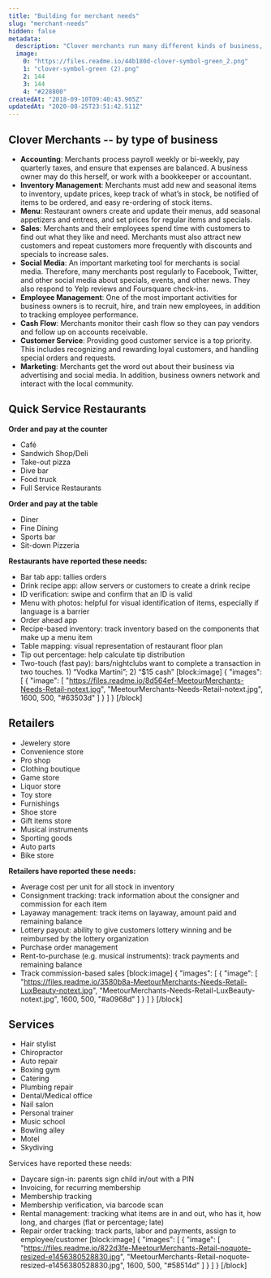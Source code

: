 ```yaml
---
title: "Building for merchant needs"
slug: "merchant-needs"
hidden: false
metadata: 
  description: "Clover merchants run many different kinds of business, and this page explains the different kinds of tools they require each day."
  image: 
    0: "https://files.readme.io/44b180d-clover-symbol-green_2.png"
    1: "clover-symbol-green (2).png"
    2: 144
    3: 144
    4: "#228800"
createdAt: "2018-09-10T09:40:43.905Z"
updatedAt: "2020-08-25T23:51:42.511Z"
---
```

## Clover Merchants -- by type of business
  * **Accounting**: Merchants process payroll weekly or bi-weekly, pay quarterly taxes, and ensure that expenses are balanced. A business owner may do this herself, or work with a bookkeeper or accountant.
  * **Inventory Management**: Merchants must add new and seasonal items to inventory, update prices, keep track of what’s in stock, be notified of items to be ordered, and easy re-ordering of stock items.
  * **Menu**: Restaurant owners create and update their menus, add seasonal appetizers and entrees, and set prices for regular items and specials.
  * **Sales**: Merchants and their employees spend time with customers to find out what they like and need. Merchants must also attract new customers and repeat customers more frequently with discounts and specials to increase sales.
  * **Social Media**: An important marketing tool for merchants is social media. Therefore, many merchants post regularly to Facebook, Twitter, and other social media about specials, events, and other news. They also respond to Yelp reviews and Foursquare check-ins.
  * **Employee Management**: One of the most important activities for business owners is to recruit, hire, and train new employees, in addition to tracking employee performance.
  * **Cash Flow**: Merchants monitor their cash flow so they can pay vendors and follow up on accounts receivable.
  * **Customer Service**: Providing good customer service is a top priority. This includes recognizing and rewarding loyal customers, and handling special orders and requests.
  * **Marketing**: Merchants get the word out about their business via advertising and social media. In addition, business owners network and interact with the local community.

## Quick Service Restaurants
**Order and pay at the counter**
  * Café
  * Sandwich Shop/Deli
  * Take-out pizza
  * Dive bar
  * Food truck
  * Full Service Restaurants

**Order and pay at the table**
  * Diner
  * Fine Dining
  * Sports bar
  * Sit-down Pizzeria

**Restaurants have reported these needs:**
  * Bar tab app: tallies orders
  * Drink recipe app: allow servers or customers to create a drink recipe
  * ID verification: swipe and confirm that an ID is valid
  * Menu with photos: helpful for visual identification of items, especially if language is a barrier
  * Order ahead app
  * Recipe-based inventory: track inventory based on the components that make up a menu item
  * Table mapping: visual representation of restaurant floor plan
  * Tip out percentage: help calculate tip distribution
  * Two-touch (fast pay): bars/nightclubs want to complete a transaction in two touches. 1) “Vodka Martini”; 2) “$15 cash”
[block:image]
{
  "images": [
    {
      "image": [
        "https://files.readme.io/8d564ef-MeetourMerchants-Needs-Retail-notext.jpg",
        "MeetourMerchants-Needs-Retail-notext.jpg",
        1600,
        500,
        "#63503d"
      ]
    }
  ]
}
[/block]
## Retailers
  * Jewelery store
  * Convenience store
  * Pro shop
  * Clothing boutique
  * Game store
  * Liquor store
  * Toy store
  * Furnishings
  * Shoe store
  * Gift items store
  * Musical instruments
  * Sporting goods
  * Auto parts
  * Bike store

**Retailers have reported these needs:**
  * Average cost per unit for all stock in inventory
  * Consignment tracking: track information about the consigner and commission for each item
  * Layaway management: track items on layaway, amount paid and remaining balance
  * Lottery payout: ability to give customers lottery winning and be reimbursed by the lottery organization
  * Purchase order management
  * Rent-to-purchase (e.g. musical instruments): track payments and remaining balance
  * Track commission-based sales
[block:image]
{
  "images": [
    {
      "image": [
        "https://files.readme.io/3580b8a-MeetourMerchants-Needs-Retail-LuxBeauty-notext.jpg",
        "MeetourMerchants-Needs-Retail-LuxBeauty-notext.jpg",
        1600,
        500,
        "#a0968d"
      ]
    }
  ]
}
[/block]
## Services
  * Hair stylist
  * Chiropractor
  * Auto repair
  * Boxing gym
  * Catering
  * Plumbing repair
  * Dental/Medical office
  * Nail salon
  * Personal trainer
  * Music school
  * Bowling alley
  * Motel
  * Skydiving

Services have reported these needs:
  * Daycare sign-in: parents sign child in/out with a PIN
  * Invoicing, for recurring membership
  * Membership tracking
  * Membership verification, via barcode scan
  * Rental management: tracking what items are in and out, who has it, how long, and charges (flat or percentage; late)
  * Repair order tracking: track parts, labor and payments, assign to employee/customer
[block:image]
{
  "images": [
    {
      "image": [
        "https://files.readme.io/822d3fe-MeetourMerchants-Retail-noquote-resized-e1456380528830.jpg",
        "MeetourMerchants-Retail-noquote-resized-e1456380528830.jpg",
        1600,
        500,
        "#58514d"
      ]
    }
  ]
}
[/block]